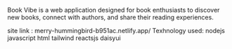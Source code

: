 Book Vibe is a web application designed for book enthusiasts to discover new books, connect with authors, and share their reading experiences.

site link : merry-hummingbird-b951ac.netlify.app/
Texhnology used: 
nodejs
javascript
html
tailwind
reactsjs
daisyui
